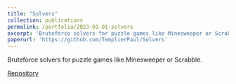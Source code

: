 ```yaml
---
title: "Solvers"
collection: publications
permalink: /portfolio/2023-01-01-solvers
excerpt: 'Bruteforce solvers for puzzle games like Minesweeper or Scrabble.'
paperurl: 'https://github.com/TemplierPaul/Solvers'
---
```

Bruteforce solvers for puzzle games like Minesweeper or Scrabble.

[Repository](https://github.com/TemplierPaul/Solvers)

